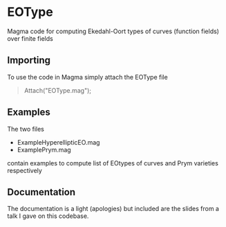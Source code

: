 # EOType
Magma code for computing Ekedahl-Oort types of curves (function fields) over finite fields


Importing 
---------

To use the code in Magma simply attach the EOType file

> Attach("EOType.mag");

Examples 
--------

The two files 

* ExampleHyperellipticEO.mag 
* ExamplePrym.mag 

contain examples to compute list of EOtypes of curves and Prym varieties respectively 

Documentation
-------------

The documentation is a light (apologies) but included are the slides from a talk I gave on this codebase. 

